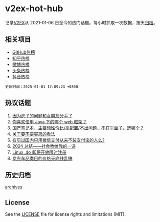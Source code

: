 # v2ex-hot-hub

 记录[V2EX](https://www.v2ex.com/)从 2021-01-06 日至今的热门话题。每小时抓取一次数据，按天[归档](archives)。
 
 ## 相关项目

- [GitHub热榜](https://github.com/snaildev/github-hot-hub)
- [知乎热榜](https://github.com/snaildev/zhihu-hot-hub)
- [微博热榜](https://github.com/snaildev/weibo-hot-hub)
- [头条热榜](https://github.com/snaildev/toutiao-hot-hub)
- [抖音热榜](https://github.com/snaildev/douyin-hot-hub)


 `更新时间：2025-01-01 17:09:23 +0800`

## 热议话题

1. [因为房子的问题和女朋友分手了](https://www.v2ex.com/t/1101644)
1. [你喜欢使用 Java 下的哪个 web 框架？](https://www.v2ex.com/t/1101726)
1. [国产笔记本，主要想性价比/高配置/不出问题，不在乎面子，选哪个？](https://www.v2ex.com/t/1101747)
1. [关于要不要买房的看法](https://www.v2ex.com/t/1101654)
1. [有见过国内只用微信支付从来不装支付宝的人么?](https://www.v2ex.com/t/1101711)
1. [2024 总结——社会教给我的一课](https://www.v2ex.com/t/1101674)
1. [Linux .do 即将开放限时注册](https://www.v2ex.com/t/1101751)
1. [京东车品类目的价格无底线乱搞](https://www.v2ex.com/t/1101740)

## 历史归档

[archives](archives)

## License

See the [LICENSE](LICENSE) file for license rights and limitations (MIT).
